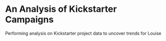 # An Analysis of Kickstarter Campaigns 
Performing analysis on Kickstarter project data to uncover trends for Louise 
